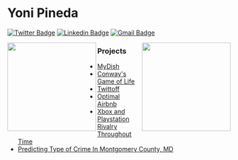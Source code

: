 # Yoni Pineda
[![Twitter Badge](https://img.shields.io/badge/-YonayYo-1ca0f1?style=flat-square&logo=twitter&logoColor=white&link=https://twitter.com/YonayYo)](https://twitter.com/YonayYo)  [![Linkedin Badge](https://img.shields.io/badge/-YoniPineda-blue?style=flat-square&logo=Linkedin&logoColor=white&link=https://www.linkedin.com/in/yoni-pineda-8a43841a3/)](https://www.linkedin.com/in/yoni-pineda-8a43841a3/) [![Gmail Badge](https://img.shields.io/badge/-yonipineda1010@icloud.com-c14438?style=flat-square&logo=Gmail&logoColor=white&link=mailto:yonipineda1010@icloud.com)](mailto:yonipineda1010@icloud.com)

<img align='right' src='https://thumbs.gfycat.com/PeskyPopularBubblefish-size_restricted.gif' width='200"'>
<img align='left' src='https://pixlanim8r.files.wordpress.com/2014/03/ken_idle_final_g.gif' width='200"'>


### Projects 
  - [MyDish](https://yonipineda.github.io/projects/MyDish/)
  - [Conway's Game of Life](https://yonipineda.github.io/projects/GameofLife/)
  - [Twittoff](https://yonipineda.github.io/projects/Twittoff/)
  - [Optimal Airbnb](https://build-wweek-airbnb-optimal-price-1.github.io/Marketing-Page/index.html)
  - [Xbox and Playstation Rivalry Throughout Time](https://medium.com/@yonipineda1010/xbox-and-playstation-rivalry-throughout-time-5633470d85fc)
  - [Predicting Type of Crime In Montgomery County, MD](https://medium.com/@yonipineda1010/predicting-type-of-crime-in-montgomery-county-md-26a4b375948)
  

